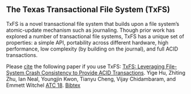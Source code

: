 ## The Texas Transactional File System (TxFS)

TxFS is a novel transactional file system that
builds upon a file system’s atomic-update mechanism
such as journaling. Though prior work has explored a
number of transactional file systems, TxFS has a unique
set of properties: a simple API, portability across different
hardware, high performance, low complexity (by building
on the journal), and full ACID transactions. 

Please
[cite](http://www.cs.utexas.edu/~vijay/bibtex/atc18-txfs.bib)
the following paper if you use TxFS: [TxFS: Leveraging File-System Crash Consistency to Provide ACID Transactions](http://www.cs.utexas.edu/~vijay/papers/atc18-txfs.pdf). Yige Hu, Zhiting Zhu, Ian Neal, Youngjin Kwon, Tianyu Cheng, Vijay Chidambaram, and Emmett Witchel [ATC
18](https://www.usenix.org/conference/atc18). [Bibtex](http://www.cs.utexas.edu/~vijay/bibtex/atc18-txfs.bib)



